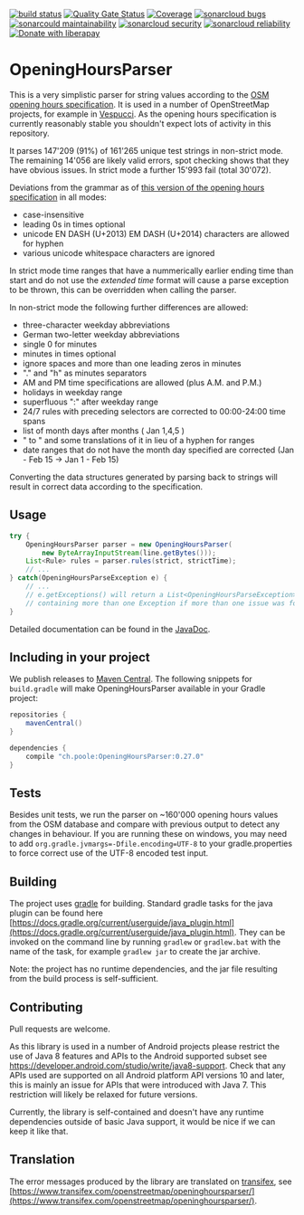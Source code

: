 [![build status](https://github.com/simonpoole/OpeningHoursParser/actions/workflows/javalib.yml/badge.svg)](https://github.com/simonpoole/OpeningHoursParser/actions) [![Quality Gate Status](https://sonarcloud.io/api/project_badges/measure?project=OpeningHoursParser&metric=alert_status)](https://sonarcloud.io/dashboard?id=OpeningHoursParser) [![Coverage](https://sonarcloud.io/api/project_badges/measure?project=OpeningHoursParser&metric=coverage)](https://sonarcloud.io/dashboard?id=OpeningHoursParser) [![sonarcloud bugs](https://sonarcloud.io/api/project_badges/measure?project=OpeningHoursParser&metric=bugs)](https://sonarcloud.io/component_measures?id=OpeningHoursParser&metric=bugs) [![sonarcould maintainability](https://sonarcloud.io/api/project_badges/measure?project=OpeningHoursParser&metric=sqale_rating)](https://sonarcloud.io/component_measures?id=OpeningHoursParser&metric=Maintainability) [![sonarcloud security](https://sonarcloud.io/api/project_badges/measure?project=OpeningHoursParser&metric=security_rating)](https://sonarcloud.io/component_measures?id=OpeningHoursParser&metric=Security) [![sonarcloud reliability](https://sonarcloud.io/api/project_badges/measure?project=OpeningHoursParser&metric=reliability_rating)](https://sonarcloud.io/component_measures?id=OpeningHoursParser&metric=Reliability) [![Donate with liberapay]( https://img.shields.io/liberapay/patrons/SimonPoole.svg?logo=liberapay)](https://liberapay.com/SimonPoole/donate)

# OpeningHoursParser

This is a very simplistic parser for string values according to the [OSM opening hours specification][opening-hours-specification]. It is used in a number of OpenStreetMap projects, for example
in [Vespucci](https://github.com/MarcusWolschon/osmeditor4android). As the opening hours specification is currently reasonably stable you shouldn't expect lots of activity in this repository.

It parses 147'209 (91%) of 161'265 unique test strings in non-strict mode. The remaining 14'056 are likely valid errors, spot checking shows that they have obvious issues. In strict mode a further 15'993 fail (total 30'072).

Deviations from the grammar as of [this version of the opening hours specification][opening-hours-grammar-specification] in all modes:

 * case-insensitive
 * leading 0s in times optional
 * unicode EN DASH (U+2013) EM DASH (U+2014) characters are allowed for hyphen
 * various unicode whitespace characters are ignored

In strict mode time ranges that have a nummerically earlier ending time than start and 
do not use the _extended time_ format will cause a parse exception to be thrown, this 
can be overridden when calling the parser.

In non-strict mode the following further differences are allowed:

 * three-character weekday abbreviations
 * German two-letter weekday abbreviations
 * single 0 for minutes
 * minutes in times optional
 * ignore spaces and more than one leading zeros in minutes
 * "." and "h" as minutes separators
 * AM and PM time specifications are allowed (plus A.M. and P.M.) 
 * holidays in weekday range
 * superfluous ":" after weekday range
 * 24/7 rules with preceding selectors are corrected to 00:00-24:00 time spans
 * list of month days after months ( Jan 1,4,5 )
 * " to " and some translations of it in lieu of a hyphen for ranges
 * date ranges that do not have the month day specified are corrected (Jan - Feb 15 -> Jan 1 - Feb 15)

Converting the data structures generated by parsing back to strings will result in correct data according to the specification.

## Usage

``` java
try {
	OpeningHoursParser parser = new OpeningHoursParser(
		new ByteArrayInputStream(line.getBytes()));
	List<Rule> rules = parser.rules(strict, strictTime);
	// ...
} catch(OpeningHoursParseException e) {
	// ...
	// e.getExceptions() will return a List<OpeningHoursParseException> 
	// containing more than one Exception if more than one issue was found 
}
```

Detailed documentation can be found in the [JavaDoc](http://www.javadoc.io/doc/ch.poole/OpeningHoursParser/0.27.0).


## Including in your project

We publish releases to [Maven Central](https://repo1.maven.org/maven2/ch/poole/OpeningHoursParser/).
The following snippets for `build.gradle` will make OpeningHoursParser available in your Gradle project:

``` groovy
repositories {
    mavenCentral()
}
```

``` groovy
dependencies {
    compile "ch.poole:OpeningHoursParser:0.27.0"
}
```


[opening-hours-specification]: http://wiki.openstreetmap.org/wiki/Key:opening_hours/specification
[opening-hours-grammar-specification]: http://wiki.openstreetmap.org/w/index.php?title=Key:opening_hours/specification&oldid=1075290

## Tests

Besides unit tests, we run the parser on ~160'000 opening hours values from the 
OSM database and compare with previous output to detect any changes in behaviour. If you are running these on windows, you may need to add
``org.gradle.jvmargs=-Dfile.encoding=UTF-8``
to your gradle.properties to force correct use of the UTF-8 encoded test input. 

## Building

The project uses [gradle](https://gradle.org/) for building. Standard gradle tasks for the java plugin can be found here [https://docs.gradle.org/current/userguide/java_plugin.html](https://docs.gradle.org/current/userguide/java_plugin.html). They can be invoked on the command line by running ``gradlew`` or ``gradlew.bat`` with the name of the task, for example
``gradlew jar`` to create the jar archive. 

Note: the project has no runtime dependencies, and the jar file resulting from the build process is self-sufficient.

## Contributing

Pull requests are welcome. 

As this library is used in a number of Android projects please restrict the use of Java 8 features and APIs to the Android supported subset see https://developer.android.com/studio/write/java8-support. Check that any APIs used are supported on all Android platform API versions 10 and later, this is mainly an issue for APIs that were introduced with Java 7. This restriction will likely be relaxed for future versions. 

Currently, the library is self-contained and doesn't have any runtime dependencies outside of basic Java support, it would be nice if we can keep it like that.

## Translation

The error messages produced by the library are translated on [transifex](https://transifex.com/), see [https://www.transifex.com/openstreetmap/openinghoursparser/](https://www.transifex.com/openstreetmap/openinghoursparser/).
